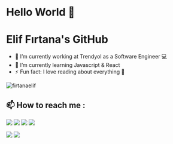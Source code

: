 
# Hello World 👋
# Elif Fırtana's GitHub

- 🔭 I’m currently working at Trendyol as a Software Engineer 💻
- 🌱 I’m currently learning Javascript & React
- ⚡ Fun fact: I love reading about everything 💬

<p align="left"> <img src="https://komarev.com/ghpvc/?username=firtanaelif" alt="firtanaelif" /> </p>

## :mailbox: How to reach me :
[<img src="https://img.icons8.com/bubbles/50/000000/gmail.png"/>](mailto:firtana.elif@gmail.com)
[<img target="_blank" src="https://img.icons8.com/bubbles/50/000000/linkedin.png"/>](https://www.linkedin.com/in/firtanaelif/)
[<img target="_blank" src="https://img.icons8.com/bubbles/50/000000/instagram.png"/>](https://instagram.com/firtanaelif/)
[<img target="_blank" src="https://img.icons8.com/bubbles/50/000000/twitter.png"/>](https://www.twitter.com/firtanaelif)

[![](https://img.shields.io/twitter/follow/firtanaelif?style=social)](https://www.twitter.com/firtanaelif)
[![](https://img.shields.io/github/followers/firtanaelif?style=social)](https://www.github.com/firtanaelif)

